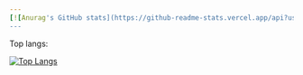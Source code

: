 ```yaml
---
[![Anurag's GitHub stats](https://github-readme-stats.vercel.app/api?username=stalcker2288969&show_icons=true&theme=ambient_gradient)](https://github.com/anuraghazra/github-readme-stats)
---
```


Top langs: 

[![Top Langs](https://github-readme-stats.vercel.app/api/top-langs/?username=stalcker2288969&layout=compact&theme=ambient_gradient)](https://github.com/anuraghazra/github-readme-stats)
